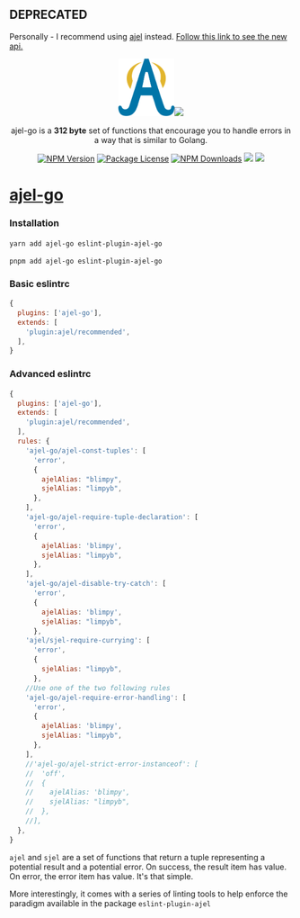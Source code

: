## DEPRECATED

Personally - I recommend using [ajel](https://www.npmjs.com/ajel) instead.
[Follow this link to see the new api.](https://www.npmjs.com/ajel)

<p align="center"><a href="https://github.com/Handfish/ajel-go" target="_blank"><img src="https://raw.githubusercontent.com/Handfish/ajel-go/main/apps/docs/public/ajel2.svg" width="100"><a href="https://github.com/Handfish/ajel-go" target="_blank"><img src="https://go.dev/blog/go-brand/Go-Logo/SVG/Go-Logo_Black.svg" width="100"></a></p>

<p align="center">ajel-go is a <b>312 byte</b> set of functions that encourage you to handle errors in a way that is similar to Golang.</p>

<p align="center">
<a href="https://www.npmjs.com/ajel-go" target="_blank"><img src="https://img.shields.io/npm/v/ajel-go.svg" alt="NPM Version" /></a>
<a href="https://www.npmjs.com/ajel-go" target="_blank"><img src="https://img.shields.io/npm/l/ajel-go.svg" alt="Package License" /></a>
<a href="https://www.npmjs.com/ajel-go" target="_blank"><img src="https://img.shields.io/npm/dt/ajel-go.svg" alt="NPM Downloads" /></a>
<a href="https://handfish.github.io/ajel-go" target="_blank"><img src="https://img.shields.io/badge/GitHub%20Pages-222222?style=for-the-badge&logo=GitHub%20Pages&logoColor=white" /></a>
<a href="https://github.com/Handfish/ajel-go" target="_blank"><img src="https://img.shields.io/badge/GitHub-100000?style=for-the-badge&logo=github&logoColor=white" /></a>
</p>

# [ajel-go](https://handfish.github.io/ajel-go)

### Installation

`yarn add ajel-go eslint-plugin-ajel-go`

`pnpm add ajel-go eslint-plugin-ajel-go`

### Basic eslintrc

```javascript
{
  plugins: ['ajel-go'],
  extends: [
    'plugin:ajel/recommended',
  ],
}
```

### Advanced eslintrc

```javascript
{
  plugins: ['ajel-go'],
  extends: [
    'plugin:ajel/recommended',
  ],
  rules: {
    'ajel-go/ajel-const-tuples': [
      'error',
      {
        ajelAlias: "blimpy",
        sjelAlias: "limpyb",
      },
    ],
    'ajel-go/ajel-require-tuple-declaration': [
      'error',
      {
        ajelAlias: 'blimpy',
        sjelAlias: "limpyb",
      },
    ],
    'ajel-go/ajel-disable-try-catch': [
      'error',
      {
        ajelAlias: 'blimpy',
        sjelAlias: "limpyb",
      },
    'ajel/sjel-require-currying': [
      'error',
      {
        sjelAlias: "limpyb",
      },
    //Use one of the two following rules
    'ajel-go/ajel-require-error-handling': [
      'error',
      {
        ajelAlias: 'blimpy',
        sjelAlias: "limpyb",
      },
    ],
    //'ajel-go/ajel-strict-error-instanceof': [
    //  'off',
    //  {
    //    ajelAlias: 'blimpy',
    //    sjelAlias: "limpyb",
    //  },
    //],
  },
}
```

`ajel` and `sjel` are a set of functions that return a tuple representing a potential result and a potential error.
On success, the result item has value. On error, the error item has value. It's that simple.

More interestingly, it comes with a series of linting tools to help enforce the paradigm available in the package `eslint-plugin-ajel`
